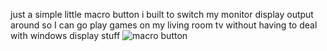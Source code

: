 just a simple little macro button i built to switch my monitor display output around so I can go play games on my living room tv without having to deal with windows display stuff 
![macro button](https://github.com/user-attachments/assets/81d2736c-8a6e-4075-ba83-a0230f9acf87)
